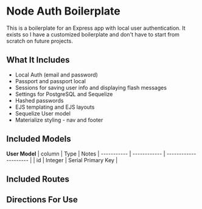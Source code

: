 # Node Auth Boilerplate

This is a boilerplate for an Express app with local user authentication.
It exists so I have a customized boilerplate and don't have to start from scratch on future projects.

## What It Includes

* Local Auth (email and password)
* Passport and passport local
* Sessions for saving user info and displaying flash messages
* Settings for PostgreSQL and Sequelize
* Hashed passwords
* EJS templating and EJS layouts
* Sequelize User model
* Materialize styling - nav and footer

## Included Models

**User Model**
| column | Type | Notes
| ----------- | ------------ | --------------------- |
| id | Integer | Serial Primary Key |

## Included Routes

## Directions For Use
